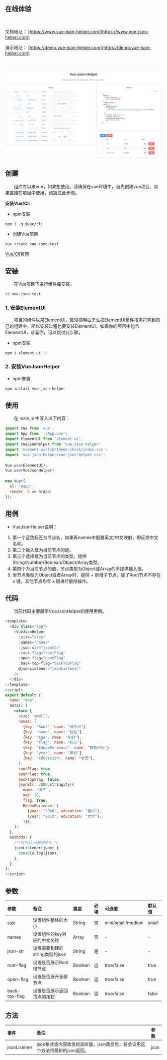 
## 在线体验

<br />

文档地址： [https://www.vue-json-helper.com](https://www.vue-json-helper.com)

演示地址： [https://demo.vue-json-helper.com](https://demo.vue-json-helper.com)

<br />

![Image text](./src/assets/screenshot.png)



## 创建

&emsp;&emsp;组件库以来vue，如果想使用，请确保在vue环境中，首先创建vue项目，如果直接在项目中使用，请跳过此步骤。

**安装Vue/Cli**

* npm安装

```
npm i -g @vue/cli
```

* 创建Vue项目

```
vue create vue-json-test
```

[Vue/Cli官网](https://cli.vuejs.org/zh/)

## 安装


&emsp;&emsp;在Vue项目下进行组件库安装。

```sh
cd vue-json-test
```

### 1. 安装ElementUI
&emsp;&emsp;项目的组件以来ElementUI，暂没搞明白怎么把ElementUI组件按需打包到自己的组建中，所以安装过程也要安装ElementUI，如果你的项目中包含ElementUI，恭喜你，可以跳过此步骤。

* npm安装

```sh
npm i element-ui -S
```

### 2. 安装VueJsonHelper


* npm安装

```sh
npm install vue-json-helper
```

## 使用

&emsp;&emsp;在 main.js 中写入以下内容：

```js
import Vue from 'vue';
import App from './App.vue';
import ElementUI from 'element-ui';
import VueJsonHelper from 'vue-json-helper'
import 'element-ui/lib/theme-chalk/index.css';
import 'vue-json-helper/vue-json-helper.css';

Vue.use(ElementUI);
Vue.use(VueJsonHelper)

new Vue({
  el: '#app',
  render: h => h(App)
});
```

## 用例

* VueJsonHelper说明：<br/>

1. 第一个蓝色标签为节点名，如果再names中配置英文/中文映射，即反馈中文名称。<br/>
2. 第二个输入框为当前节点的键。<br/>
3. 第三个选择框为当前节点的类型，提供String/Number/Boolean/Object/Array类型。<br/>
4. 第四个为当前节点的值，节点类型为Object或Array的不提供输入值。<br/>
5. 当节点类型为Object或者Array时，提供 + 新增子节点，除了Root节点不存在 x 键，其他节点均有 x 键进行删除操作。

## 代码

&emsp;&emsp;当前代码主要展示VueJsonHelper的使用用例。

```javascript
<template>
  <div class="app">
    <VueJsonHelper
      :size="size"
      :names="names"
      :json-str="jsonStr"
      :root-flag="rootFlag"
      :open-flag="openFlag"
      :back-top-flag="backTopFlag"
      @jsonListener="jsonListener"
    />
  </div>
</template>
<script>
export default {
  name: "App",
  data() {
    return {
      size: 'small',
      names: [
        {key: "Root", name: "根节点"},
        {key: "name", name: "姓名"},
        {key: "age", name: "年龄"},
        {key: "flag", name: "标示"},
        {key: "EduexPerience", name: "教育经历"},
        {key: "year", name: "年份"},
        {key: "education", name: "学历"},
      ],
      rootFlag: true,
      openFlag: true,
      backTopFlag: false,
      jsonStr: JSON.stringify({
        name: '张三', 
        age: 16, 
        flag: true, 
        EduexPerience: [
          {year: "2006", education: "高中"},
          {year: "2010", education: "大学"},
        ]}),
    };
  },
  methods: {
    /**监听json数据变化 */
    jsonListener(json) {
      console.log(json);
    },
  },
};
</script>
```
## 参数

| 参数 | 备注 | 类型 | 必填 | 可选值 | 默认值 |
| :-----| :---- | :---- | :---- | :---- | :---- |
| size | 设置组件整体的大小 | String | 否 | mini/small/medium | small |
| names | 设置组件的key对应的中文名称 | Array | 否 | - | - |
| json-str | 设置需要构建的string类型的json | String | 是 | - | - |
| root-flag | 设置是否展示Root根节点 | Boolean | 否 | true/false | true |
| open-flag | 设置是否展开全部节点 | Boolean | 否 | true/false | true |
| back-top-flag | 设置是否展示返回顶点的按钮 | Boolean | 否 | true/false | false |


## 方法

| 事件 | 备注 | 参数 |
| :-----| :---- | :---- |
| jsonListener | json格式或内容改变的监听器，json改变后，将会调用这个方法将最新的json返回。 | json |

